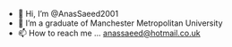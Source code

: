 - 👋 Hi, I’m @AnasSaeed2001
- 🌱 I’m a graduate of Manchester Metropolitan University
- 📫 How to reach me ... anassaeed@hotmail.co.uk

<!---
AnasSaeed2001/AnasSaeed2001 is a ✨ special ✨ repository because its `README.md` (this file) appears on your GitHub profile.
You can click the Preview link to take a look at your changes.
--->
